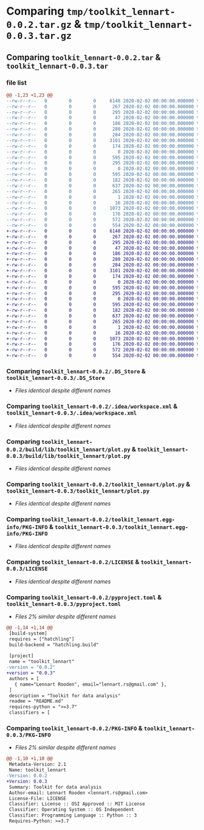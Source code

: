 # Comparing `tmp/toolkit_lennart-0.0.2.tar.gz` & `tmp/toolkit_lennart-0.0.3.tar.gz`

## Comparing `toolkit_lennart-0.0.2.tar` & `toolkit_lennart-0.0.3.tar`

### file list

```diff
@@ -1,23 +1,23 @@
--rw-r--r--   0        0        0     6148 2020-02-02 00:00:00.000000 toolkit_lennart-0.0.2/.DS_Store
--rw-r--r--   0        0        0      267 2020-02-02 00:00:00.000000 toolkit_lennart-0.0.2/main.py
--rw-r--r--   0        0        0      295 2020-02-02 00:00:00.000000 toolkit_lennart-0.0.2/setup.py
--rw-r--r--   0        0        0       47 2020-02-02 00:00:00.000000 toolkit_lennart-0.0.2/.idea/.gitignore
--rw-r--r--   0        0        0      186 2020-02-02 00:00:00.000000 toolkit_lennart-0.0.2/.idea/misc.xml
--rw-r--r--   0        0        0      280 2020-02-02 00:00:00.000000 toolkit_lennart-0.0.2/.idea/modules.xml
--rw-r--r--   0        0        0      284 2020-02-02 00:00:00.000000 toolkit_lennart-0.0.2/.idea/python_package.iml
--rw-r--r--   0        0        0     3101 2020-02-02 00:00:00.000000 toolkit_lennart-0.0.2/.idea/workspace.xml
--rw-r--r--   0        0        0      174 2020-02-02 00:00:00.000000 toolkit_lennart-0.0.2/.idea/inspectionProfiles/profiles_settings.xml
--rw-r--r--   0        0        0        0 2020-02-02 00:00:00.000000 toolkit_lennart-0.0.2/build/lib/toolkit_lennart/__init__.py
--rw-r--r--   0        0        0      595 2020-02-02 00:00:00.000000 toolkit_lennart-0.0.2/build/lib/toolkit_lennart/plot.py
--rw-r--r--   0        0        0      295 2020-02-02 00:00:00.000000 toolkit_lennart-0.0.2/build/lib/toolkit_lennart/setup.py
--rw-r--r--   0        0        0        0 2020-02-02 00:00:00.000000 toolkit_lennart-0.0.2/toolkit_lennart/__init__.py
--rw-r--r--   0        0        0      595 2020-02-02 00:00:00.000000 toolkit_lennart-0.0.2/toolkit_lennart/plot.py
--rw-r--r--   0        0        0      182 2020-02-02 00:00:00.000000 toolkit_lennart-0.0.2/toolkit_lennart/plot_help.txt
--rw-r--r--   0        0        0      637 2020-02-02 00:00:00.000000 toolkit_lennart-0.0.2/toolkit_lennart.egg-info/PKG-INFO
--rw-r--r--   0        0        0      265 2020-02-02 00:00:00.000000 toolkit_lennart-0.0.2/toolkit_lennart.egg-info/SOURCES.txt
--rw-r--r--   0        0        0        1 2020-02-02 00:00:00.000000 toolkit_lennart-0.0.2/toolkit_lennart.egg-info/dependency_links.txt
--rw-r--r--   0        0        0       16 2020-02-02 00:00:00.000000 toolkit_lennart-0.0.2/toolkit_lennart.egg-info/top_level.txt
--rw-r--r--   0        0        0     1073 2020-02-02 00:00:00.000000 toolkit_lennart-0.0.2/LICENSE
--rw-r--r--   0        0        0      176 2020-02-02 00:00:00.000000 toolkit_lennart-0.0.2/README.md
--rw-r--r--   0        0        0      572 2020-02-02 00:00:00.000000 toolkit_lennart-0.0.2/pyproject.toml
--rw-r--r--   0        0        0      554 2020-02-02 00:00:00.000000 toolkit_lennart-0.0.2/PKG-INFO
+-rw-r--r--   0        0        0     6148 2020-02-02 00:00:00.000000 toolkit_lennart-0.0.3/.DS_Store
+-rw-r--r--   0        0        0      267 2020-02-02 00:00:00.000000 toolkit_lennart-0.0.3/main.py
+-rw-r--r--   0        0        0      295 2020-02-02 00:00:00.000000 toolkit_lennart-0.0.3/setup.py
+-rw-r--r--   0        0        0       47 2020-02-02 00:00:00.000000 toolkit_lennart-0.0.3/.idea/.gitignore
+-rw-r--r--   0        0        0      186 2020-02-02 00:00:00.000000 toolkit_lennart-0.0.3/.idea/misc.xml
+-rw-r--r--   0        0        0      280 2020-02-02 00:00:00.000000 toolkit_lennart-0.0.3/.idea/modules.xml
+-rw-r--r--   0        0        0      284 2020-02-02 00:00:00.000000 toolkit_lennart-0.0.3/.idea/python_package.iml
+-rw-r--r--   0        0        0     3101 2020-02-02 00:00:00.000000 toolkit_lennart-0.0.3/.idea/workspace.xml
+-rw-r--r--   0        0        0      174 2020-02-02 00:00:00.000000 toolkit_lennart-0.0.3/.idea/inspectionProfiles/profiles_settings.xml
+-rw-r--r--   0        0        0        0 2020-02-02 00:00:00.000000 toolkit_lennart-0.0.3/build/lib/toolkit_lennart/__init__.py
+-rw-r--r--   0        0        0      595 2020-02-02 00:00:00.000000 toolkit_lennart-0.0.3/build/lib/toolkit_lennart/plot.py
+-rw-r--r--   0        0        0      295 2020-02-02 00:00:00.000000 toolkit_lennart-0.0.3/build/lib/toolkit_lennart/setup.py
+-rw-r--r--   0        0        0        0 2020-02-02 00:00:00.000000 toolkit_lennart-0.0.3/toolkit_lennart/__init__.py
+-rw-r--r--   0        0        0      595 2020-02-02 00:00:00.000000 toolkit_lennart-0.0.3/toolkit_lennart/plot.py
+-rw-r--r--   0        0        0      182 2020-02-02 00:00:00.000000 toolkit_lennart-0.0.3/toolkit_lennart/plot_help.txt
+-rw-r--r--   0        0        0      637 2020-02-02 00:00:00.000000 toolkit_lennart-0.0.3/toolkit_lennart.egg-info/PKG-INFO
+-rw-r--r--   0        0        0      265 2020-02-02 00:00:00.000000 toolkit_lennart-0.0.3/toolkit_lennart.egg-info/SOURCES.txt
+-rw-r--r--   0        0        0        1 2020-02-02 00:00:00.000000 toolkit_lennart-0.0.3/toolkit_lennart.egg-info/dependency_links.txt
+-rw-r--r--   0        0        0       16 2020-02-02 00:00:00.000000 toolkit_lennart-0.0.3/toolkit_lennart.egg-info/top_level.txt
+-rw-r--r--   0        0        0     1073 2020-02-02 00:00:00.000000 toolkit_lennart-0.0.3/LICENSE
+-rw-r--r--   0        0        0      176 2020-02-02 00:00:00.000000 toolkit_lennart-0.0.3/README.md
+-rw-r--r--   0        0        0      572 2020-02-02 00:00:00.000000 toolkit_lennart-0.0.3/pyproject.toml
+-rw-r--r--   0        0        0      554 2020-02-02 00:00:00.000000 toolkit_lennart-0.0.3/PKG-INFO
```

### Comparing `toolkit_lennart-0.0.2/.DS_Store` & `toolkit_lennart-0.0.3/.DS_Store`

 * *Files identical despite different names*

### Comparing `toolkit_lennart-0.0.2/.idea/workspace.xml` & `toolkit_lennart-0.0.3/.idea/workspace.xml`

 * *Files identical despite different names*

### Comparing `toolkit_lennart-0.0.2/build/lib/toolkit_lennart/plot.py` & `toolkit_lennart-0.0.3/build/lib/toolkit_lennart/plot.py`

 * *Files identical despite different names*

### Comparing `toolkit_lennart-0.0.2/toolkit_lennart/plot.py` & `toolkit_lennart-0.0.3/toolkit_lennart/plot.py`

 * *Files identical despite different names*

### Comparing `toolkit_lennart-0.0.2/toolkit_lennart.egg-info/PKG-INFO` & `toolkit_lennart-0.0.3/toolkit_lennart.egg-info/PKG-INFO`

 * *Files identical despite different names*

### Comparing `toolkit_lennart-0.0.2/LICENSE` & `toolkit_lennart-0.0.3/LICENSE`

 * *Files identical despite different names*

### Comparing `toolkit_lennart-0.0.2/pyproject.toml` & `toolkit_lennart-0.0.3/pyproject.toml`

 * *Files 2% similar despite different names*

```diff
@@ -1,14 +1,14 @@
 [build-system]
 requires = ["hatchling"]
 build-backend = "hatchling.build"
 
 [project]
 name = "toolkit_lennart"
-version = "0.0.2"
+version = "0.0.3"
 authors = [
   { name="Lennart Rooden", email="lennart.rs@gmail.com" },
 ]
 description = "Toolkit for data analysis"
 readme = "README.md"
 requires-python = ">=3.7"
 classifiers = [
```

### Comparing `toolkit_lennart-0.0.2/PKG-INFO` & `toolkit_lennart-0.0.3/PKG-INFO`

 * *Files 2% similar despite different names*

```diff
@@ -1,10 +1,10 @@
 Metadata-Version: 2.1
 Name: toolkit_lennart
-Version: 0.0.2
+Version: 0.0.3
 Summary: Toolkit for data analysis
 Author-email: Lennart Rooden <lennart.rs@gmail.com>
 License-File: LICENSE
 Classifier: License :: OSI Approved :: MIT License
 Classifier: Operating System :: OS Independent
 Classifier: Programming Language :: Python :: 3
 Requires-Python: >=3.7
```

